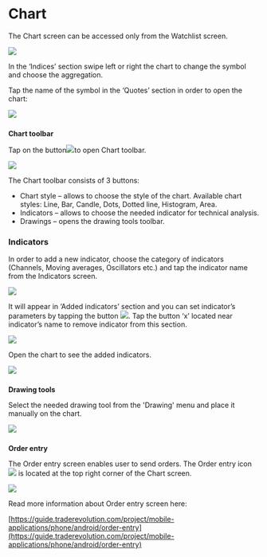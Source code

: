 # Chart

The Chart screen can be accessed only from the Watchlist screen.

![](../../../.gitbook/assets/1%20%288%29.png)

In the ‘Indices’ section swipe left or right the chart to change the symbol and choose the aggregation.

Tap the name of the symbol in the ‘Quotes’ section in order to open the chart:

![](../../../.gitbook/assets/2%20%282%29.png)

### **Chart toolbar** 

Tap on the button![](../../../.gitbook/assets/3-copy.png)to open Chart toolbar.

![](../../../.gitbook/assets/4%20%2815%29.png)

The Chart toolbar consists of 3 buttons:

* Chart style – allows to choose the style of the chart. Available chart styles: Line, Bar, Candle, Dots, Dotted line, Histogram, Area.
* Indicators – allows to choose the needed indicator for technical analysis.
* Drawings – opens the drawing tools toolbar.

### **Indicators**

In order to add a new indicator, choose the category of indicators \(Channels, Moving averages, Oscillators etc.\) and tap the indicator name from the Indicators screen.

![](../../../.gitbook/assets/5%20%285%29.png)

It will appear in ‘Added indicators’ section and you can set indicator’s parameters by tapping the button ![](../../../.gitbook/assets/6-copy%20%281%29.png). Tap the button ‘x’ located near indicator’s name to remove indicator from this section.

![](../../../.gitbook/assets/7%20%288%29.png)

Open the chart to see the added indicators.

![](../../../.gitbook/assets/8%20%287%29.png)

### **Drawing tools** 

Select the needed drawing tool from the 'Drawing' menu and place it manually on the chart.

![](../../../.gitbook/assets/9%20%284%29.png)

### **Order entry** 

The Order entry screen enables user to send orders. The Order entry icon![](../../../.gitbook/assets/10%20%286%29.png)is located at the top right corner of the Chart screen.

![](../../../.gitbook/assets/11%20%283%29.png)

Read more information about Order entry screen here:

[https://guide.traderevolution.com/project/mobile-applications/phone/android/order-entry](https://guide.traderevolution.com/project/mobile-applications/phone/android/order-entry)



